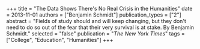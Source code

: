 +++
title = "The Data Shows There's No Real Crisis in the Humanities"
date = 2013-11-01
authors = ["Benjamin Schmidt"]
publication_types = ["2"]
abstract = "Fields of study should and will keep changing, but they don't need to do so out of the fear that their very survival is at stake. By Benjamin Schmidt."
selected = "false"
publication = "*The New York Times*"
tags = ["College", "Education", "Humanities"]
+++

